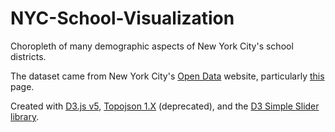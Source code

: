 # NYC-School-Visualization
Choropleth of many demographic aspects of New York City's school districts. 

The dataset came from New York City's [Open Data](https://opendata.cityofnewyork.us/) website, particularly [this](https://data.cityofnewyork.us/Education/2013-2018-Demographic-Snapshot-District/m2z7-dx25) page. 

Created with [D3.js v5](d3js.org), [Topojson 1.X](https://github.com/topojson/topojson-1.x-api-reference/blob/master/Command-Line-Reference.md) (deprecated), and the [D3 Simple Slider library](https://github.com/johnwalley/d3-simple-slider). 
